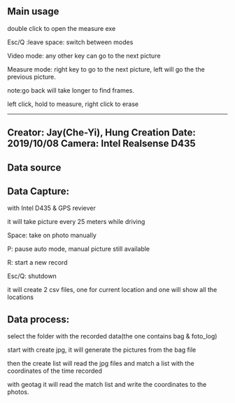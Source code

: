 ## Main usage
double click to open the measure exe

Esc/Q :leave
space: switch between modes

Video mode:
any other key can go to the next picture

Measure mode:
right key to go to the next picture, left will go the the previous picture.

note:go back will take longer to find frames.

left click, hold to measure, right click to erase

----------------------------------------------------
Creator:
Jay(Che-Yi), Hung
Creation Date: 2019/10/08
Camera: Intel Realsense D435
----------------------------------------------------

## Data source
## Data Capture:
with Intel D435 & GPS reviever

it will take picture every 25 meters while driving

Space: take on photo manually

P: pause auto mode, manual picture still available

R: start a new record

Esc/Q: shutdown

it will create 2 csv files, one for current location and one will show all the locations

## Data process:
select the folder with the recorded data(the one contains bag & foto_log)

start with create jpg, it will generate the pictures from the bag file

then the create list will read the jpg files and match a list with the coordinates of the time recorded

with geotag it will read the match list and write the coordinates to the photos.

